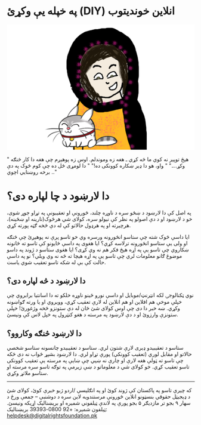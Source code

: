 # په خپله یې وکړئ (DIY)  انلاین خوندیتوب

![](assets/pashto_cover.png)

" هیڅ توپیر نه کوي ما څه کړي ـ هغه زه وموندلم. اوس زه پوهیږم چې هغه دا کار څنګه وکړ...."
" واو، هو دا ډیر ښکاره کوونکی ده!"
" دا لومړی ځل ده چې کوم څوک په دې برخه روښنایي اچوي .." 

# دا لارښود د چا لپاره دی؟
په اصل کې دا لارښود د ښځو سره د ناوړه چلند، ځورونې او تعقیبونې په تړاو جوړ شوی، خو د لارښود او د دې اصولو په نظر کې نیولو سره، کولای شي هرڅوک(نارینه او ښځینه)، هرچیرته او په هرډول حالاتو کې له دې څخه ګټه پورته کړي.

ایا داسې څوک شته چې ستاسو انځورونه ورسره وي خو تاسو پرې نه پوهیږئ چې څنګه او ولی یې ستاسو انځورونه  ترلاسه کړي؟ ایا هغوی په داسې ځایونو کې تاسو ته ځانونه ښکاروي چې تاسو یې په اړه هیڅ فکر هم نه وي کړی؟ ایا هغوی ستاسو د ژوند په داسو موضوغ ګانو معلومات لري چې تاسو یې په اړه هیچا ته څه نه وي ویلي؟ نو په داسې حالت کې بې له شکه تاسو تعقیب شوي یاست.

## دا لارښود د څه لپاره دی؟
نوي ټکنالوجۍ لکه انټرنټ/موبایل او داسې نورو ځینو ناوړه خلکو ته دا اسانتیا برابروي چې خپلې موخې هم افلاین او هم انلاین له لارې تعقیب کړي، وویروي او یا ورته ګواښونه وکړي. ښه خبر دا دی چې اوس کولای شئ ځان له دې ستونزو څخه وژغورئ! خپلې ستونزې وارزوئ او  د دې لارښود په مرسته د هغو کنټرول په خپل لاس کې ونیسئ.

## دا لارښود څنګه وکاروو؟
ستاسو د تعقیبیدو ډیری لارې شتون لري. ستاسو د تعقیبیدو چانسونه ستاسو شخصي حالاتو او مقابل لوري (تعقیب کوونکي) پورې تړاو لري. دا لارښود بشپړ ځواب نه دی ځکه چې تاسو ته ټولې هغه لارې او چارې نه ښیي چې ښایې په مرسته یې تعقیب کوونکی تاسو تعقیب کړي. خو کولای شي د معلوماتو د ښې زیرمې په توګه تاسو سره مرسته او ستاسو ملاتړ وکړي.





---
که چیرې تاسو په پاکستان کې ژوند کوئ او په انګلیسي /اردو ژبو خبرې کوئ، کولای شئ د ډیجیټل حقوقي بنسټونو انلاین ځورونې مرستندویه لاین سره د دوشنبې – جمعې ورځ د سهار ۹ بجو تر مازدیګر ۵ بجو پورې په لاندې ټیلفوني شمیره او بریښنالیک اړیکه ونیسئ.
ټیلفون شمیره: +92 0800-39393
بریښنالیک: helpdesk@digitalrightsfoundation.pk
